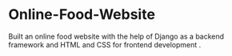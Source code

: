 # Online-Food-Website
Built an online food website with the help of Django as a backend framework  and HTML and CSS  for frontend development .

